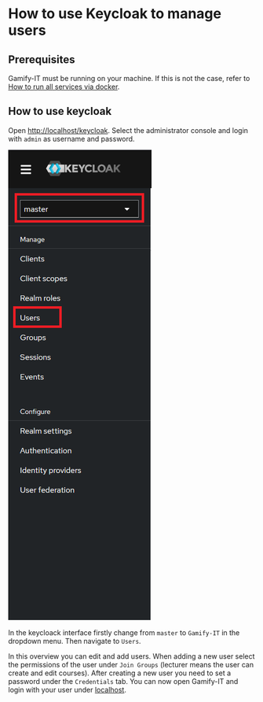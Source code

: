 # How to use Keycloak to manage users
## Prerequisites

Gamify-IT must be running on your machine.
If this is not the case, refer to [How to run all services via docker](./README.md).

## How to use keycloak 
Open [http://localhost/keycloak](http://localhost/keycloak). 
Select the administrator console and login with `admin` as username and password.

![Keycloak Menu](../../images/keycloak_bar.webp)

In the keycloack interface firstly change from `master` to `Gamify-IT` in the dropdown menu.
Then navigate to `Users`.

In this overview you can edit and add users.
When adding a new user select the permissions of the user under `Join Groups` (lecturer means the user 
can create and edit courses).
After creating a new user you need to set a password under the `Credentials` tab.
You can now open Gamify-IT and login with your user under [localhost](http://localhost).